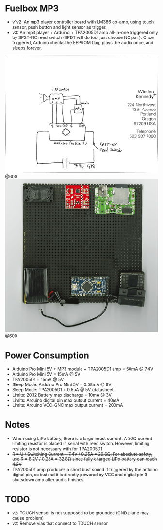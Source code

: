 Fuelbox MP3
===========
* v1v2: An mp3 player controller board with LM386 op-amp, using touch sensor, push button and light sensor as trigger.
* v3: An mp3 player + Arduino + TPA2005D1 amp all-in-one triggered only by SPST-NC reed switch (SPDT will do too, just choose NC pair). Once triggered, Arduino checks the EEPROM flag, plays the audio once, and sleeps forever.

![circuit](https://github.com/hezhao/fuelbox-mp3/raw/master/v3/circuit.png)@600
![prototype](https://github.com/hezhao/fuelbox-mp3/raw/master/v3/prototype.png)@600

Power Consumption
=================
* Arduino Pro Mini 5V + MP3 module + TPA2005D1 amp = 50mA @ 7.4V
* Arduino Pro Mini 5V = 15mA @ 5V
* TPA2005D1 = 15mA @ 5V
* Sleep Mode: Arduino Pro Mini 5V = 0.58mA @ 9V
* Sleep Mode: TPA2005D1 = 0.5µA @ 5V (datasheet)
* Limits: 2032 Battery max discharge = 10mA @ 3V
* Limits: Arduino digital pin max output current = 40mA
* Limits: Arduino VCC-GNC max output current = 200mA

Notes
=====
* When using LiPo battery, there is a large inrust current. A 30Ω current limiting resistor is placed in serial with reed switch. However, limiting resistor is not necessary with for TPA2005D1
* <del> R = U / Switching Current = 7.4V / 0.25A = 29.6Ω; For absolute safety, use R = 8.2V / 0.25A = 32.8Ω since fully charged LiPo battery can reach 4.2V </del>
* TPA2005D1 amp produces a short bust sound if triggered by the arduino digital pin, so instead it is directly powered by VCC and digital pin 9 shutsdown amp after audio finishes

TODO
====
* v2: TOUCH sensor is not supposed to be grounded (GND plane may cause problem)
* v2: Remove vias that connect to TOUCH sensor
